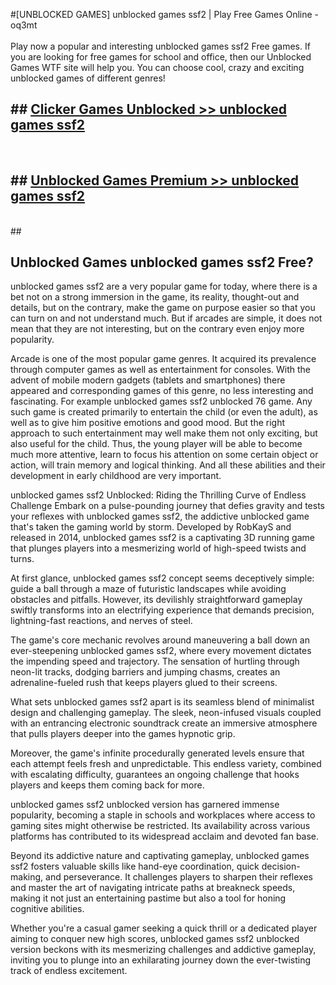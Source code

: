 #[UNBLOCKED GAMES] unblocked games ssf2 | Play Free Games Online - oq3mt <br>
<br>
Play now a popular and interesting unblocked games ssf2 Free games. If you are looking for free games for school and office, then our Unblocked Games WTF site will help you. You can choose cool, crazy and exciting unblocked games of different genres!


## ##  [Clicker Games Unblocked >> unblocked games ssf2](http://freeplayer.one?title=unblocked_games_ssf2&ref=22)
  <br>

##  ## [Unblocked Games Premium >> unblocked games ssf2](http://freeplayer.one?title=unblocked_games_ssf2&ref=22)
  <br>
  ##



## Unblocked Games unblocked games ssf2 Free?

unblocked games ssf2 are a very popular game for today, where there is a bet not on a strong immersion in the game, its reality, thought-out and details, but on the contrary, make the game on purpose easier so that you can turn on and not understand much. But if arcades are simple, it does not mean that they are not interesting, but on the contrary even enjoy more popularity.

Arcade is one of the most popular game genres. It acquired its prevalence through computer games as well as entertainment for consoles. With the advent of mobile modern gadgets (tablets and smartphones) there appeared and corresponding games of this genre, no less interesting and fascinating. For example unblocked games ssf2 unblocked 76 game. Any such game is created primarily to entertain the child (or even the adult), as well as to give him positive emotions and good mood. But the right approach to such entertainment may well make them not only exciting, but also useful for the child. Thus, the young player will be able to become much more attentive, learn to focus his attention on some certain object or action, will train memory and logical thinking. And all these abilities and their development in early childhood are very important.

unblocked games ssf2 Unblocked: Riding the Thrilling Curve of Endless Challenge
Embark on a pulse-pounding journey that defies gravity and tests your reflexes with unblocked games ssf2, the addictive unblocked game that's taken the gaming world by storm. Developed by RobKayS and released in 2014, unblocked games ssf2 is a captivating 3D running game that plunges players into a mesmerizing world of high-speed twists and turns.

At first glance, unblocked games ssf2 concept seems deceptively simple: guide a ball through a maze of futuristic landscapes while avoiding obstacles and pitfalls. However, its devilishly straightforward gameplay swiftly transforms into an electrifying experience that demands precision, lightning-fast reactions, and nerves of steel.

The game's core mechanic revolves around maneuvering a ball down an ever-steepening unblocked games ssf2, where every movement dictates the impending speed and trajectory. The sensation of hurtling through neon-lit tracks, dodging barriers and jumping chasms, creates an adrenaline-fueled rush that keeps players glued to their screens.

What sets unblocked games ssf2 apart is its seamless blend of minimalist design and challenging gameplay. The sleek, neon-infused visuals coupled with an entrancing electronic soundtrack create an immersive atmosphere that pulls players deeper into the games hypnotic grip.

Moreover, the game's infinite procedurally generated levels ensure that each attempt feels fresh and unpredictable. This endless variety, combined with escalating difficulty, guarantees an ongoing challenge that hooks players and keeps them coming back for more.

unblocked games ssf2 unblocked version has garnered immense popularity, becoming a staple in schools and workplaces where access to gaming sites might otherwise be restricted. Its availability across various platforms has contributed to its widespread acclaim and devoted fan base.

Beyond its addictive nature and captivating gameplay, unblocked games ssf2 fosters valuable skills like hand-eye coordination, quick decision-making, and perseverance. It challenges players to sharpen their reflexes and master the art of navigating intricate paths at breakneck speeds, making it not just an entertaining pastime but also a tool for honing cognitive abilities.

Whether you're a casual gamer seeking a quick thrill or a dedicated player aiming to conquer new high scores, unblocked games ssf2 unblocked version beckons with its mesmerizing challenges and addictive gameplay, inviting you to plunge into an exhilarating journey down the ever-twisting track of endless excitement.